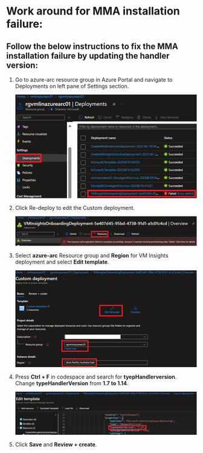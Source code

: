 # Work around for MMA installation failure:

## Follow the below instructions to fix the MMA installation failure by updating the handler version:

1. Go to azure-arc resource group in Azure Portal and navigate to Deployments on left pane of Settings section.

   ![](.././media/wa1.png)
   
2. Click Re-deploy to edit the Custom deployment.

   ![](.././media/wa2.png)

3. Select **azure-arc** Resource group and **Region** for VM Insights deployment and select **Edit template**.

   ![](.././media/wa3.png)

4. Press **Ctrl + F** in codespace and search for **tyepHandlerversion**. Change **typeHandlerVersion** from **1.7 to 1.14**.

   ![](.././media/wa4.png)

5. Click **Save** and **Review + create**.
